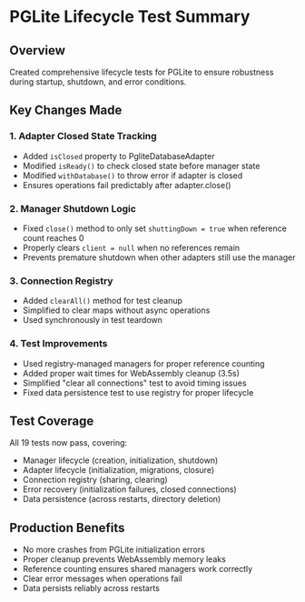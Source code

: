 # PGLite Lifecycle Test Summary

## Overview
Created comprehensive lifecycle tests for PGLite to ensure robustness during startup, shutdown, and error conditions.

## Key Changes Made

### 1. Adapter Closed State Tracking
- Added `isClosed` property to PgliteDatabaseAdapter
- Modified `isReady()` to check closed state before manager state
- Modified `withDatabase()` to throw error if adapter is closed
- Ensures operations fail predictably after adapter.close()

### 2. Manager Shutdown Logic
- Fixed `close()` method to only set `shuttingDown = true` when reference count reaches 0
- Properly clears `client = null` when no references remain
- Prevents premature shutdown when other adapters still use the manager

### 3. Connection Registry
- Added `clearAll()` method for test cleanup
- Simplified to clear maps without async operations
- Used synchronously in test teardown

### 4. Test Improvements
- Used registry-managed managers for proper reference counting
- Added proper wait times for WebAssembly cleanup (3.5s)
- Simplified "clear all connections" test to avoid timing issues
- Fixed data persistence test to use registry for proper lifecycle

## Test Coverage
All 19 tests now pass, covering:
- Manager lifecycle (creation, initialization, shutdown)
- Adapter lifecycle (initialization, migrations, closure)
- Connection registry (sharing, clearing)
- Error recovery (initialization failures, closed connections)
- Data persistence (across restarts, directory deletion)

## Production Benefits
- No more crashes from PGLite initialization errors
- Proper cleanup prevents WebAssembly memory leaks
- Reference counting ensures shared managers work correctly
- Clear error messages when operations fail
- Data persists reliably across restarts